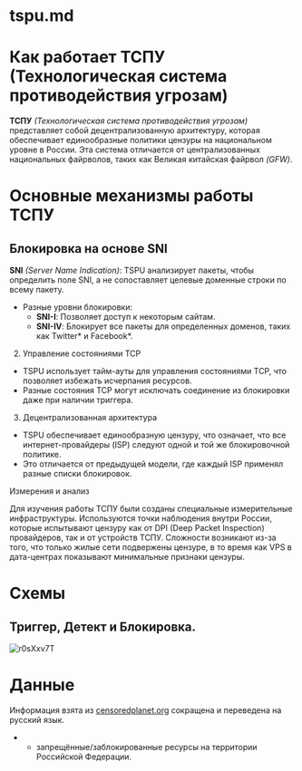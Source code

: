 # tspu.md

# Как работает ТСПУ (Технологическая система противодействия угрозам)

**ТСПУ** *(Технологическая система противодействия угрозам)* представляет собой децентрализованную архитектуру, которая обеспечивает единообразные политики цензуры на национальном уровне в России. Эта система отличается от централизованных национальных файрволов, таких как Великая китайская файрвол *(GFW)*.

# Основные механизмы работы ТСПУ

## Блокировка на основе SNI

**SNI** *(Server Name Indication)*: TSPU анализирует пакеты, чтобы определить поле SNI, а не сопоставляет целевые доменные строки по всему пакету.

- Разные уровни блокировки:
  - **SNI-I**: Позволяет доступ к некоторым сайтам.
  - **SNI-IV**: Блокирует все пакеты для определенных доменов, таких как Twitter* и Facebook*.

2. Управление состояниями TCP

- TSPU использует тайм-ауты для управления состояниями TCP, что позволяет избежать исчерпания ресурсов.
- Разные состояния TCP могут исключать соединение из блокировки даже при наличии триггера.

3. Децентрализованная архитектура

- TSPU обеспечивает единообразную цензуру, что означает, что все интернет-провайдеры (ISP) следуют одной и той же блокировочной политике.
- Это отличается от предыдущей модели, где каждый ISP применял разные списки блокировок.

Измерения и анализ

Для изучения работы ТСПУ были созданы специальные измерительные инфраструктуры.
Используются точки наблюдения внутри России, которые испытывают цензуру как от DPI (Deep Packet Inspection) провайдеров, так и от устройств ТСПУ.
Сложности возникают из-за того, что только жилые сети подвержены цензуре, в то время как VPS в дата-центрах показывают минимальные признаки цензуры.

# Схемы

## Триггер, Детект и Блокировка.

![r0sXxv7T](https://github.com/user-attachments/assets/a90fc768-f993-4857-852e-f198c440e58d)


# Данные

Информация взята из [censoredplanet.org](https://censoredplanet.org/assets/tspu-imc22.pdf) сокращена и переведена на русский язык.

- * запрещённые/заблокированные ресурсы на территории Российской Федерации.
